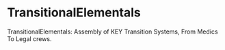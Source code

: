TransitionalElementals
======================

TransitionalElementals: Assembly of KEY Transition Systems, From Medics To Legal crews. 
